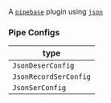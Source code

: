 A [`pipebase`] plugin using [`json`]
### Pipe Configs
| type |
| ---- |
| `JsonDeserConfig` |
| `JsonRecordSerConfig` |
| `JsonSerConfig` |

[`pipebase`]: https://github.com/pipebase/pipebase
[`json`]: https://github.com/serde-rs/json
